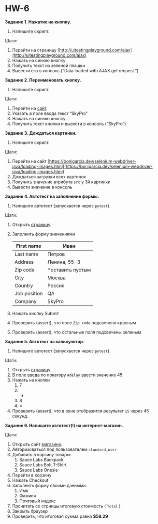 # HW-6
**Задание 1. Нажатие на кнопку.**

1. Напишите скрипт. 

Шаги:

1. Перейти на страницу [http://uitestingplayground.com/ajax](http://uitestingplayground.com/ajax)
2. Нажать на синюю кнопку
3. Получить текст из зеленой плашки
4. Вывести его в консоль (”Data loaded with AJAX get request.”)

**Задание 2. Переименовать кнопку.**

1. Напишите скрипт. 

Шаги:

1. Перейти на [сайт](http://uitestingplayground.com/textinput).
2. Указать в поле ввода текст “SkyPro”
3. Нажать на синюю кнопку
4. Получить текст кнопки и вывести в консоль (“SkyPro”)

**Задание 3. Дождаться картинки.**

1. Напишите скрипт. 

Шаги:

1. Перейти на сайт [https://bonigarcia.dev/selenium-webdriver-java/loading-images.html](https://bonigarcia.dev/selenium-webdriver-java/loading-images.html)
2. Дождаться загрузки всех картинок
3. Получить значение атрибута `src` у 3й картинки
4. Вывести значение в консоль

**Задание 4. Автотест на заполнение формы.**

1. Напишите автотест (запускается через `pytest`). 

Шаги:

1. Открыть [страниц](https://bonigarcia.dev/selenium-webdriver-java/data-types.html)у.
2. Заполнить форму значениями
    
    
    | First name | Иван |
    | --- | --- |
    | Last name | Петров |
    | Address | Ленина, 55-3 |
    | Zip code | *оставить пустым |
    | City | Москва |
    | Country | Россия |
    | Job position | QA |
    | Company | SkyPro |
3. Нажать кнопку Submit
4. Проверить (assert), что поле `Zip code` подсвечено красным
5. Проверить (assert), что остальные поля подсвечены зеленым

**Задание 5. Автотест на калькулятор.**

1. Напишите автотест (запускается через `pytest`). 

Шаги:

1. Открыть [страницу](https://bonigarcia.dev/selenium-webdriver-java/slow-calculator.html).
2. В поле ввода по локатору `#delay` ввести значение 45
3. Нажать на кнопки
    1. 7
    2. +
    3. 8
    4. =
4. Проверить (assert), что в окне отобразится результат `15` через 45 секунд.

**Задание 6. Напишите автотест(!) на интернет-магазин.** 

Шаги:

1. Открыть сайт [магазина](https://www.saucedemo.com/).
2. Авторизоваться под пользователем `standard_user`
3. Добавить в корзину товары:
    1. Sauce Labs Backpack
    2. Sauce Labs Bolt T-Shirt
    3. Sauce Labs Onesie
4. Перейти в корзину
5. Нажать Checkout
6. Заполнить форму своими данными:
    1. Имя
    2. Фамиля
    3. Почтовый индекс
7. Прочитать со стрницы итоговую стоимость ( `Total` )
8. Закрыть браузер
9. Проверить, что итоговая сумма равна **$58.29**
